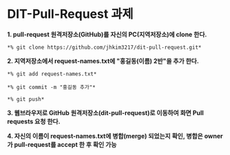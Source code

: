 # DIT-Pull-Request 과제
**1. pull-request 원격저장소(GitHub)를 자신의 PC(지역저장소)에 clone 한다.**

    *% git clone https://github.com/jhkim3217/dit-pull-request.git*

**2. 지역저장소에서 request-names.txt에 "홍길동(이름) 2반"을 추가 한다.**

    *% git add request-names.txt*

    *% git commit -m "홍길동 추가"*

    *% git push*

**3. 웹브라우저로 GitHub 원격저장소(dit-pull-request)로 이동하여 화면 Pull requests 요청 한다.** 
 
**4. 자신의 이름이 request-names.txt에 병합(merge) 되었는지 확인, 병합은 owner가 pull-request를 accept 한 후 확인 가능**